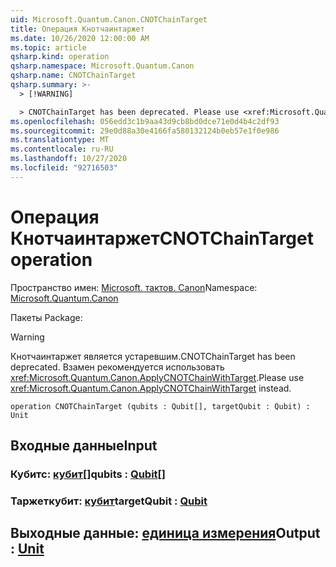 ```yaml
---
uid: Microsoft.Quantum.Canon.CNOTChainTarget
title: Операция Кнотчаинтаржет
ms.date: 10/26/2020 12:00:00 AM
ms.topic: article
qsharp.kind: operation
qsharp.namespace: Microsoft.Quantum.Canon
qsharp.name: CNOTChainTarget
qsharp.summary: >-
  > [!WARNING]

  > CNOTChainTarget has been deprecated. Please use <xref:Microsoft.Quantum.Canon.ApplyCNOTChainWithTarget> instead.
ms.openlocfilehash: 056edd3c1b9aa43d9cb8bd0dce71e0d4b4c2df93
ms.sourcegitcommit: 29e0d88a30e4166fa580132124b0eb57e1f0e986
ms.translationtype: MT
ms.contentlocale: ru-RU
ms.lasthandoff: 10/27/2020
ms.locfileid: "92716503"
---
```

# <a name="cnotchaintarget-operation"></a><span data-ttu-id="109b4-102">Операция Кнотчаинтаржет</span><span class="sxs-lookup"><span data-stu-id="109b4-102">CNOTChainTarget operation</span></span>

<span data-ttu-id="109b4-103">Пространство имен: [Microsoft. тактов. Canon](xref:Microsoft.Quantum.Canon)</span><span class="sxs-lookup"><span data-stu-id="109b4-103">Namespace: [Microsoft.Quantum.Canon](xref:Microsoft.Quantum.Canon)</span></span>

<span data-ttu-id="109b4-104">Пакеты [](https://nuget.org/packages/)</span><span class="sxs-lookup"><span data-stu-id="109b4-104">Package: [](https://nuget.org/packages/)</span></span>


> [!WARNING]
> <span data-ttu-id="109b4-105">Кнотчаинтаржет является устаревшим.</span><span class="sxs-lookup"><span data-stu-id="109b4-105">CNOTChainTarget has been deprecated.</span></span> <span data-ttu-id="109b4-106">Взамен рекомендуется использовать <xref:Microsoft.Quantum.Canon.ApplyCNOTChainWithTarget>.</span><span class="sxs-lookup"><span data-stu-id="109b4-106">Please use <xref:Microsoft.Quantum.Canon.ApplyCNOTChainWithTarget> instead.</span></span>



```qsharp
operation CNOTChainTarget (qubits : Qubit[], targetQubit : Qubit) : Unit
```


## <a name="input"></a><span data-ttu-id="109b4-107">Входные данные</span><span class="sxs-lookup"><span data-stu-id="109b4-107">Input</span></span>

### <a name="qubits--qubit"></a><span data-ttu-id="109b4-108">Кубитс: [кубит](xref:microsoft.quantum.lang-ref.qubit)[]</span><span class="sxs-lookup"><span data-stu-id="109b4-108">qubits : [Qubit](xref:microsoft.quantum.lang-ref.qubit)[]</span></span>




### <a name="targetqubit--qubit"></a><span data-ttu-id="109b4-109">Таржеткубит: [кубит](xref:microsoft.quantum.lang-ref.qubit)</span><span class="sxs-lookup"><span data-stu-id="109b4-109">targetQubit : [Qubit](xref:microsoft.quantum.lang-ref.qubit)</span></span>





## <a name="output--unit"></a><span data-ttu-id="109b4-110">Выходные данные: [единица измерения](xref:microsoft.quantum.lang-ref.unit)</span><span class="sxs-lookup"><span data-stu-id="109b4-110">Output : [Unit](xref:microsoft.quantum.lang-ref.unit)</span></span>

